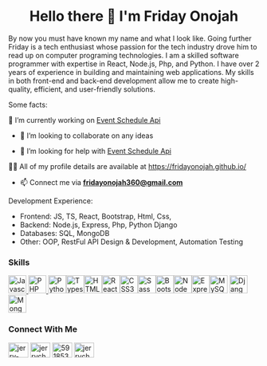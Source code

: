 
<h1 align="center">Hello there 👋 I'm Friday Onojah </h1>

  By now you must have known my name and what I look like. Going further Friday is a tech enthusiast whose passion for the tech industry    drove him to read up on computer programing technologies. I am a skilled software programmer with expertise in React, Node.js, Php, and   Python. I have over 2 years of experience in building and maintaining web applications. My skills in both front-end and back-end development allow me to create high-quality, efficient, and user-friendly solutions. 
  
Some facts:

 🔭 I’m currently working on [Event Schedule Api](https://github.com/fridayonojah/event_schedule_api)  
 
- 👯 I’m looking to collaborate on any ideas

- 🤝 I’m looking for help with [Event Schedule Api](https://github.com/fridayonojah/event_schedule_api)

👨‍💻 All of my profile details are available at https://fridayonojah.github.io/ 

- 📫 Connect me via **fridayonojah360@gmail.com**


Development Experience:
- Frontend: JS, TS, React, Bootstrap, Html, Css,
- Backend: Node.js, Express, Php, Python Django
- Databases: SQL, MongoDB
- Other: OOP, RestFul API Design & Development, Automation Testing

<p align="left">
<h3 align="left">Skills</h3>
<p align="left"><a href="https://docs.microsoft.com/en-us/cpp/?view=msvc-170" target="_blank" rel="noreferrer"><a href="https://developer.mozilla.org/en-US/docs/Web/JavaScript" target="_blank" rel="noreferrer"><img src="https://raw.githubusercontent.com/danielcranney/readme-generator/main/public/icons/skills/javascript-colored.svg" width="36" height="36" alt="Javascript" /> <a href="https://developer.mozilla.org/en-US/docs/Web/JavaScript" target="_blank" rel="noreferrer"><img src="https://upload.wikimedia.org/wikipedia/commons/2/27/PHP-logo.svg" width="36" height="36" alt="PHP" /> </a><a href="https://www.python.org/" target="_blank" rel="noreferrer"><img src="https://raw.githubusercontent.com/danielcranney/readme-generator/main/public/icons/skills/python-colored.svg" width="36" height="36" alt="Python" /></a><a href="https://www.typescriptlang.org/" target="_blank" rel="noreferrer"><img src="https://raw.githubusercontent.com/danielcranney/readme-generator/main/public/icons/skills/typescript-colored.svg" width="36" height="36" alt="Typescript" /></a><a href="https://developer.mozilla.org/en-US/docs/Glossary/HTML5" target="_blank" rel="noreferrer"><img src="https://raw.githubusercontent.com/danielcranney/readme-generator/main/public/icons/skills/html5-colored.svg" width="36" height="36" alt="HTML5" /></a><a href="https://reactjs.org/" target="_blank" rel="noreferrer"><img src="https://raw.githubusercontent.com/danielcranney/readme-generator/main/public/icons/skills/react-colored.svg" width="36" height="36" alt="React" /></a><a href="https://www.w3.org/TR/CSS/#css" target="_blank" rel="noreferrer"><img src="https://raw.githubusercontent.com/danielcranney/readme-generator/main/public/icons/skills/css3-colored.svg" width="36" height="36" alt="CSS3" /></a><a href="https://sass-lang.com/" target="_blank" rel="noreferrer"><img src="https://raw.githubusercontent.com/danielcranney/readme-generator/main/public/icons/skills/sass-colored.svg" width="36" height="36" alt="Sass" /></a><a href="https://getbootstrap.com/" target="_blank" rel="noreferrer"><img src="https://raw.githubusercontent.com/danielcranney/readme-generator/main/public/icons/skills/bootstrap-colored.svg" width="36" height="36" alt="Bootstrap" /></a><a href="https://nodejs.org/en/" target="_blank" rel="noreferrer"><img src="https://raw.githubusercontent.com/danielcranney/readme-generator/main/public/icons/skills/nodejs-colored.svg" width="36" height="36" alt="NodeJS" /></a><a href="https://expressjs.com/" target="_blank" rel="noreferrer"><img src="https://raw.githubusercontent.com/danielcranney/readme-generator/main/public/icons/skills/express-colored.svg" width="36" height="36" alt="Express" /></a><a href="https://www.mysql.com/" target="_blank" rel="noreferrer"><img src="https://raw.githubusercontent.com/danielcranney/readme-generator/main/public/icons/skills/mysql-colored.svg" width="36" height="36" alt="MySQL" /></a> 
  <a href="https://www.djangoproject.com/" target="_blank" rel="noreferrer"><img src="https://upload.wikimedia.org/wikipedia/commons/7/75/Django_logo.svg" width="36" height="36" alt="Django" /></a>
  <a href="#" target="_blank" rel="noreferrer"><img src="https://upload.wikimedia.org/wikipedia/commons/9/93/MongoDB_Logo.svg" width="36" height="36" alt="MongoDb" /></a>
<!--   <a href="https://www.mysql.com/" target="_blank" rel="noreferrer"><img src="https://raw.githubusercontent.com/danielcranney/readme-generator/main/public/icons/skills/mysql-colored.svg" width="36" height="36" alt="MySQL" /></a> -->
  
  </p>

<p align="left">
<h3 align="left">Connect With Me</h3>
<a href="https://www.linkedin.com/in/friday-onojah-660ab4235/" target="blank"><img align="center" src="https://cdn.jsdelivr.net/npm/simple-icons@3.0.1/icons/linkedin.svg" alt="jerry-chong" height="30" width="40" /></a>
<a href="https://twitter.com/onojah_fresh" target="blank"><img align="center" src="https://cdn.jsdelivr.net/npm/simple-icons@3.0.1/icons/twitter.svg" alt="jerrychong25" height="30" width="40" /></a>
<a href="https://stackoverflow.com/users/20981349/friday-onojah" target="blank"><img align="center" src="https://cdn.jsdelivr.net/npm/simple-icons@3.0.1/icons/stackoverflow.svg" alt="5918539" height="30" width="40" /></a>
<a href="https://medium.com/@fridayonojah360" target="blank"><img align="center" src="https://upload.wikimedia.org/wikipedia/commons/0/0d/Medium_%28website%29_logo.svg" alt="jerrychong25" height="30" width="40" /></a>

</p>


